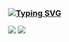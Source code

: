 ### [![Typing SVG](https://readme-typing-svg.herokuapp.com?lines=Hi%2C+my+name+is+Yakov)](https://git.io/typing-svg)

![](https://github-profile-summary-cards.vercel.app/api/cards/profile-details?username=potapovjakov&theme=github_dark)
![](https://github-profile-summary-cards.vercel.app/api/cards/stats?username=potapovjakov&theme=github_dark)
<!--
**potapovjakov/potapovjakov** is a ✨ _special_ ✨ repository because its `README.md` (this file) appears on your GitHub profile.

Here are some ideas to get you started:

- 🔭 I’m currently working on ...
- 🌱 I’m currently learning ...
- 👯 I’m looking to collaborate on ...
- 🤔 I’m looking for help with ...
- 💬 Ask me about ...
- 📫 How to reach me: ...
- 😄 Pronouns: ...
- ⚡ Fun fact: ...
-->
